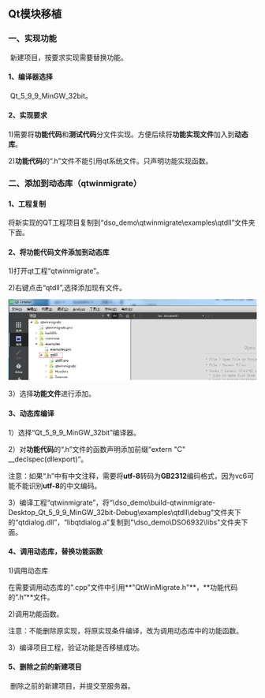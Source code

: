 ## Qt模块移植

### 一、实现功能

​		新建项目，按要求实现需要替换功能。

#### 1、编译器选择

​		Qt_5_9_9_MinGW_32bit。

#### 2、实现要求

​		1)需要将**功能代码**和**测试代码**分文件实现。方便后续将**功能实现文件**加入到**动态库**。

​		2)**功能代码**的“.h”文件不能引用qt系统文件。只声明功能实现函数。		

### 二、添加到动态库（qtwinmigrate）

#### 1、工程复制

​		将新实现的QT工程项目复制到“dso_demo\qtwinmigrate\examples\qtdll”文件夹下面。

#### 2、将功能代码文件添加到动态库

1)打开qt工程“qtwinmigrate”。

2)右键点击“qtdll”,选择添加现有文件。

![](.\图片\qtdll_功能文件添加.png)

3）选择**功能文件**进行添加。

#### 3、动态库编译

1）选择“Qt_5_9_9_MinGW_32bit”编译器。

2）对**功能代码**的“.h”文件的函数声明添加前缀“extern "C" __declspec(dllexport)”。

​	注意：如果“.h”中有中文注释，需要将**utf-8**转码为**GB2312**编码格式，因为vc6可能不能识别**utf-8**的中文编码。

3）编译工程“qtwinmigrate”，将“\dso_demo\build-qtwinmigrate-Desktop_Qt_5_9_9_MinGW_32bit-Debug\examples\qtdll\debug”文件夹下的“qtdialog.dll”，“libqtdialog.a”复制到"\dso_demo\DSO6932\libs"文件夹下面。

#### 4、调用动态库，替换功能函数

1)调用动态库

​		在需要调用动态库的".cpp"文件中引用**"QtWinMigrate.h"**，**功能代码的”.h“**文件。

2)调用功能函数。

​		注意：不能删除原实现，将原实现条件编译，改为调用动态库中的功能函数。

3）编译项目工程，验证功能是否移植成功。

#### 5、删除之前的新建项目

​		删除之前的新建项目，并提交至服务器。